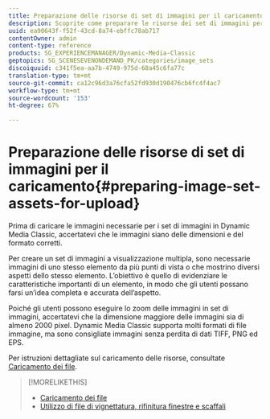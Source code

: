 ```yaml
---
title: Preparazione delle risorse di set di immagini per il caricamento
description: Scoprite come preparare le risorse dei set di immagini per il caricamento.
uuid: ea90643f-f52f-43cd-8a74-ebffc78ab717
contentOwner: admin
content-type: reference
products: SG_EXPERIENCEMANAGER/Dynamic-Media-Classic
geptopics: SG_SCENESEVENONDEMAND_PK/categories/image_sets
discoiquuid: c341f5ea-aa7b-4749-975d-68a45c6fa77c
translation-type: tm+mt
source-git-commit: ca12c96d3a76cfa52fd930d190476cb6fc4f4ac7
workflow-type: tm+mt
source-wordcount: '153'
ht-degree: 67%

---
```



# Preparazione delle risorse di set di immagini per il caricamento{#preparing-image-set-assets-for-upload}

Prima di caricare le immagini necessarie per i set di immagini in Dynamic Media Classic, accertatevi che le immagini siano delle dimensioni e del formato corretti.

Per creare un set di immagini a visualizzazione multipla, sono necessarie immagini di uno stesso elemento da più punti di vista o che mostrino diversi aspetti dello stesso elemento. L’obiettivo è quello di evidenziare le caratteristiche importanti di un elemento, in modo che gli utenti possano farsi un’idea completa e accurata dell’aspetto.

Poiché gli utenti possono eseguire lo zoom delle immagini in set di immagini, accertatevi che la dimensione maggiore delle immagini sia di almeno 2000 pixel. Dynamic Media Classic supporta molti formati di file immagine, ma sono consigliate immagini senza perdita di dati TIFF, PNG ed EPS.

Per istruzioni dettagliate sul caricamento delle risorse, consultate [Caricamento dei file](uploading-files.md#uploading_files).

>[!MORELIKETHIS]
>
>* [Caricamento dei file](uploading-files.md#uploading_your_files)
>* [Utilizzo di file di vignettatura, rifinitura finestre e scaffali](vignette-window-covering-cabinet-files.md#working_with_vignette_window_covering_and_cabinet_files)

